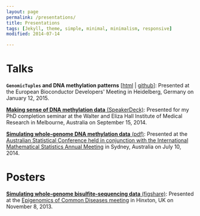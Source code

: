 ```yaml
---
layout: page
permalink: /presentations/
title: Presentations
tags: [Jekyll, theme, simple, minimal, minimalism, responsive]
modified: 2014-07-14

---
```



# Talks

__`GenomicTuples` and DNA methylation patterns__ [[html](../GenomicTuples_BioC_2015.html) \| [github](https://github.com/PeteHaitch/BiocEurope_2015_presentation)]: Presented at the European Bioconductor Developers' Meeting in Heidelberg, Germany on January 12, 2015.

[__Making sense of DNA methylation data__ (SpeakerDeck)](https://speakerdeck.com/petehaitch/making-sense-of-dna-methylation-data): Presented for my PhD completion seminar at the Walter and Eliza Hall Institute of Medical Research in Melbourne, Australia on September 15, 2014.

[__Simulating whole-genome DNA methylation data__ (pdf)](/slides/ASC2014_Peter_Hickey.pdf): Presented at the [Australian Statistical Conference held in conjunction with the International Mathematical Statistics Annual Meeting](http://ims-asc2014.com/) in Sydney, Australia on July 10, 2014.

# Posters

[__Simulating whole-genome bisulfite-sequencing data__ (figshare)](http://figshare.com/articles/Simulating_whole_genome_bisulfite_sequencing_data/834976): Presented at the [Epigenomics of Common Diseases meeting](https://registration.hinxton.wellcome.ac.uk/display_info.asp?id=356) in Hinxton, UK on November 8, 2013.
